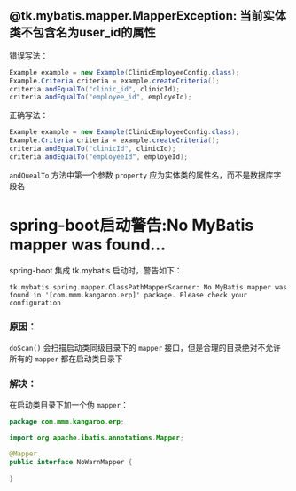 ## @tk.mybatis.mapper.MapperException: 当前实体类不包含名为user_id的属性

错误写法：

```java
Example example = new Example(ClinicEmployeeConfig.class);
Example.Criteria criteria = example.createCriteria();
criteria.andEqualTo("clinic_id", clinicId);
criteria.andEqualTo("employee_id", employeId);
```

正确写法：

```java
Example example = new Example(ClinicEmployeeConfig.class);
Example.Criteria criteria = example.createCriteria();
criteria.andEqualTo("clinicId", clinicId);
criteria.andEqualTo("employeeId", employeId);
```

`andQuealTo` 方法中第一个参数 `property` 应为实体类的属性名，而不是数据库字段名

# spring-boot启动警告:No MyBatis mapper was found…

spring-boot 集成 tk.mybatis 启动时，警告如下：

```
tk.mybatis.spring.mapper.ClassPathMapperScanner: No MyBatis mapper was found in '[com.mmm.kangaroo.erp]' package. Please check your configuration
```

### 原因：

`doScan()` 会扫描启动类同级目录下的 `mapper` 接口，但是合理的目录绝对不允许所有的 `mapper` 都在启动类目录下

### 解决：

在启动类目录下加一个伪 `mapper`：

```java
package com.mmm.kangaroo.erp;

import org.apache.ibatis.annotations.Mapper;

@Mapper
public interface NoWarnMapper {
    
}
```

